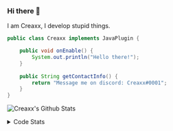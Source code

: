 ### Hi there 👋

I am Creaxx, I develop stupid things. 

```java
public class Creaxx implements JavaPlugin {

    public void onEnable() {
        System.out.println("Hello there!");
    }
    
    public String getContactInfo() {
        return "Message me on discord: Creaxx#0001";
    }
}
```

![Creaxx's Github Stats](https://github-readme-stats.vercel.app/api?username=CreaxxOG&show_icons=true&theme=dark&count_private=true)

<details>
  <summary>Code Stats</summary>

<!--START_SECTION:waka-->
![Code Time](http://img.shields.io/badge/Code%20Time-991%20hrs%2052%20mins-blue)

![Lines of code](https://img.shields.io/badge/From%20Hello%20World%20I%27ve%20Written--10%20Thousand%20lines%20of%20code-blue)

**🐱 My GitHub Data** 

> 🏆 754 Contributions in the Year 2022
 > 
> 📦 66.1 kB Used in GitHub's Storage 
 > 
> 🚫 Not Opted to Hire
 > 
> 📜 3 Public Repositories 
 > 
> 🔑 2 Private Repositories  
 > 
**I'm an Early 🐤** 

```text
🌞 Morning    26 commits     █░░░░░░░░░░░░░░░░░░░░░░░░   4.89% 
🌆 Daytime    260 commits    ████████████░░░░░░░░░░░░░   48.87% 
🌃 Evening    233 commits    ███████████░░░░░░░░░░░░░░   43.8% 
🌙 Night      13 commits     ░░░░░░░░░░░░░░░░░░░░░░░░░   2.44%

```
📅 **I'm Most Productive on Saturday** 

```text
Monday       52 commits     ██░░░░░░░░░░░░░░░░░░░░░░░   9.77% 
Tuesday      47 commits     ██░░░░░░░░░░░░░░░░░░░░░░░   8.83% 
Wednesday    81 commits     ███░░░░░░░░░░░░░░░░░░░░░░   15.23% 
Thursday     84 commits     ████░░░░░░░░░░░░░░░░░░░░░   15.79% 
Friday       44 commits     ██░░░░░░░░░░░░░░░░░░░░░░░   8.27% 
Saturday     142 commits    ██████░░░░░░░░░░░░░░░░░░░   26.69% 
Sunday       82 commits     ███░░░░░░░░░░░░░░░░░░░░░░   15.41%

```


📊 **This Week I Spent My Time On** 

```text
💬 Programming Languages: 
Java                     10 hrs 58 mins      ███████████████████████░░   94.56% 
XML                      13 mins             ░░░░░░░░░░░░░░░░░░░░░░░░░   1.9% 
Kotlin                   11 mins             ░░░░░░░░░░░░░░░░░░░░░░░░░   1.6% 
Shell Script             6 mins              ░░░░░░░░░░░░░░░░░░░░░░░░░   0.98% 
YAML                     6 mins              ░░░░░░░░░░░░░░░░░░░░░░░░░   0.87%

🔥 Editors: 
IntelliJ                 11 hrs 35 mins      █████████████████████████   100.0%

```

**I Mostly Code in Java** 

```text
Java                     7 repos             ████████████████░░░░░░░░░   63.64% 
Kotlin                   3 repos             ██████░░░░░░░░░░░░░░░░░░░   27.27% 
EJS                      1 repo              ██░░░░░░░░░░░░░░░░░░░░░░░   9.09%

```



 Last Updated on 19/11/2022 18:27:58 UTC
<!--END_SECTION:waka-->
</details>
